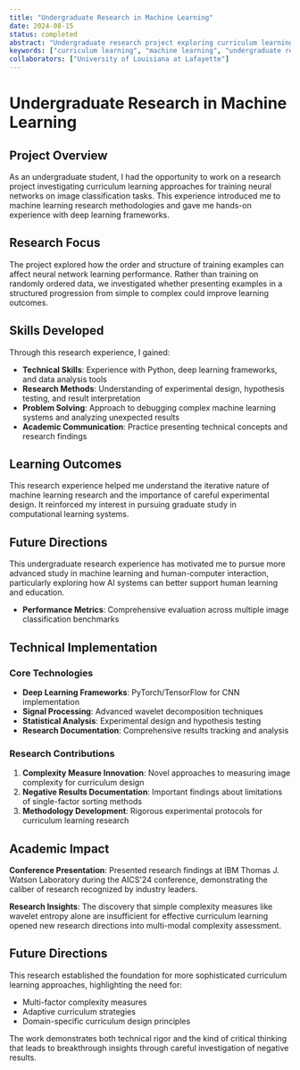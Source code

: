 ```yaml
---
title: "Undergraduate Research in Machine Learning"
date: 2024-08-15
status: completed
abstract: "Undergraduate research project exploring curriculum learning approaches for image classification neural networks, providing hands-on experience with deep learning methodologies and research practices."
keywords: ["curriculum learning", "machine learning", "undergraduate research", "image classification"]
collaborators: ["University of Louisiana at Lafayette"]
---
```


# Undergraduate Research in Machine Learning

## Project Overview

As an undergraduate student, I had the opportunity to work on a research project investigating curriculum learning approaches for training neural networks on image classification tasks. This experience introduced me to machine learning research methodologies and gave me hands-on experience with deep learning frameworks.

## Research Focus

The project explored how the order and structure of training examples can affect neural network learning performance. Rather than training on randomly ordered data, we investigated whether presenting examples in a structured progression from simple to complex could improve learning outcomes.

## Skills Developed

Through this research experience, I gained:

- **Technical Skills**: Experience with Python, deep learning frameworks, and data analysis tools
- **Research Methods**: Understanding of experimental design, hypothesis testing, and result interpretation  
- **Problem Solving**: Approach to debugging complex machine learning systems and analyzing unexpected results
- **Academic Communication**: Practice presenting technical concepts and research findings

## Learning Outcomes

This research experience helped me understand the iterative nature of machine learning research and the importance of careful experimental design. It reinforced my interest in pursuing graduate study in computational learning systems.

## Future Directions

This undergraduate research experience has motivated me to pursue more advanced study in machine learning and human-computer interaction, particularly exploring how AI systems can better support human learning and education.
- **Performance Metrics**: Comprehensive evaluation across multiple image classification benchmarks

## Technical Implementation

### Core Technologies
- **Deep Learning Frameworks**: PyTorch/TensorFlow for CNN implementation
- **Signal Processing**: Advanced wavelet decomposition techniques
- **Statistical Analysis**: Experimental design and hypothesis testing
- **Research Documentation**: Comprehensive results tracking and analysis

### Research Contributions
1. **Complexity Measure Innovation**: Novel approaches to measuring image complexity for curriculum design
2. **Negative Results Documentation**: Important findings about limitations of single-factor sorting methods
3. **Methodology Development**: Rigorous experimental protocols for curriculum learning research

## Academic Impact

**Conference Presentation**: Presented research findings at IBM Thomas J. Watson Laboratory during the AICS'24 conference, demonstrating the caliber of research recognized by industry leaders.

**Research Insights**: The discovery that simple complexity measures like wavelet entropy alone are insufficient for effective curriculum learning opened new research directions into multi-modal complexity assessment.

## Future Directions

This research established the foundation for more sophisticated curriculum learning approaches, highlighting the need for:
- Multi-factor complexity measures
- Adaptive curriculum strategies
- Domain-specific curriculum design principles

The work demonstrates both technical rigor and the kind of critical thinking that leads to breakthrough insights through careful investigation of negative results.
